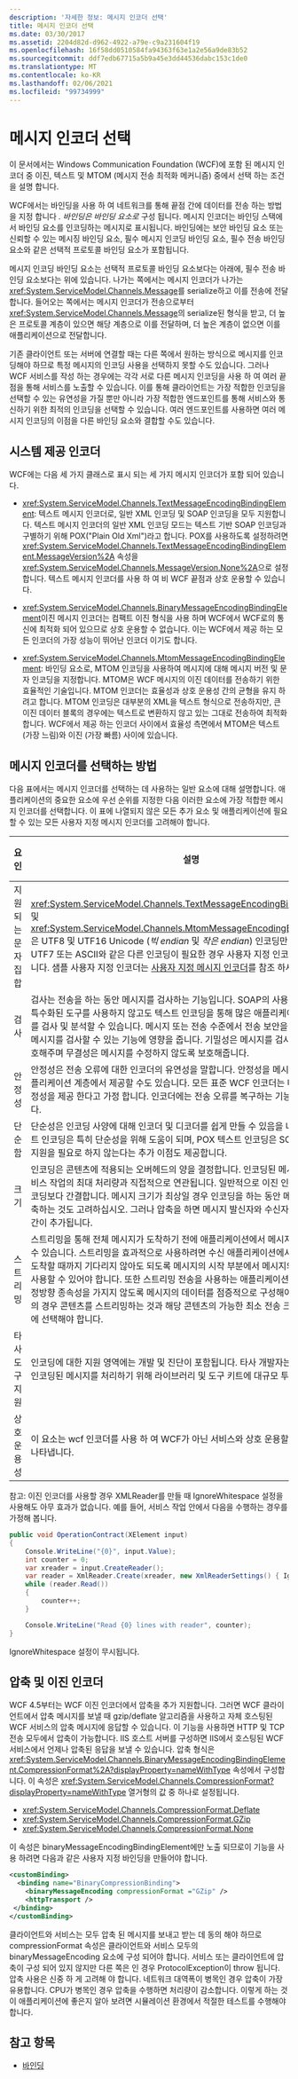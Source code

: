 ```yaml
---
description: '자세한 정보: 메시지 인코더 선택'
title: 메시지 인코더 선택
ms.date: 03/30/2017
ms.assetid: 2204d82d-d962-4922-a79e-c9a231604f19
ms.openlocfilehash: 16f58dd0510584fa94363f63e1a2e56a9de83b52
ms.sourcegitcommit: ddf7edb67715a5b9a45e3dd44536dabc153c1de0
ms.translationtype: MT
ms.contentlocale: ko-KR
ms.lasthandoff: 02/06/2021
ms.locfileid: "99734999"
---
```

# <a name="choose-a-message-encoder"></a>메시지 인코더 선택

이 문서에서는 Windows Communication Foundation (WCF)에 포함 된 메시지 인코더 중 이진, 텍스트 및 MTOM (메시지 전송 최적화 메커니즘) 중에서 선택 하는 조건을 설명 합니다.  
  
 WCF에서는 바인딩을 사용 하 여 네트워크를 통해 끝점 간에 데이터를 전송 하는 방법을 지정 합니다 *. 바인딩은* *바인딩 요소로* 구성 됩니다. 메시지 인코더는 바인딩 스택에서 바인딩 요소를 인코딩하는 메시지로 표시됩니다. 바인딩에는 보안 바인딩 요소 또는 신뢰할 수 있는 메시징 바인딩 요소, 필수 메시지 인코딩 바인딩 요소, 필수 전송 바인딩 요소와 같은 선택적 프로토콜 바인딩 요소가 포함됩니다.  
  
 메시지 인코딩 바인딩 요소는 선택적 프로토콜 바인딩 요소보다는 아래에, 필수 전송 바인딩 요소보다는 위에 있습니다. 나가는 쪽에서는 메시지 인코더가 나가는 <xref:System.ServiceModel.Channels.Message>를 serialize하고 이를 전송에 전달합니다. 들어오는 쪽에서는 메시지 인코더가 전송으로부터 <xref:System.ServiceModel.Channels.Message>의 serialize된 형식을 받고, 더 높은 프로토콜 계층이 있으면 해당 계층으로 이를 전달하며, 더 높은 계층이 없으면 이를 애플리케이션으로 전달합니다.  
  
 기존 클라이언트 또는 서버에 연결할 때는 다른 쪽에서 원하는 방식으로 메시지를 인코딩해야 하므로 특정 메시지의 인코딩 사용을 선택하지 못할 수도 있습니다. 그러나 WCF 서비스를 작성 하는 경우에는 각각 서로 다른 메시지 인코딩을 사용 하 여 여러 끝점을 통해 서비스를 노출할 수 있습니다. 이를 통해 클라이언트는 가장 적합한 인코딩을 선택할 수 있는 유연성을 가질 뿐만 아니라 가장 적합한 엔드포인트를 통해 서비스와 통신하기 위한 최적의 인코딩을 선택할 수 있습니다. 여러 엔드포인트를 사용하면 여러 메시지 인코딩의 이점을 다른 바인딩 요소와 결합할 수도 있습니다.  
  
## <a name="system-provided-encoders"></a>시스템 제공 인코더  

 WCF에는 다음 세 가지 클래스로 표시 되는 세 가지 메시지 인코더가 포함 되어 있습니다.  
  
- <xref:System.ServiceModel.Channels.TextMessageEncodingBindingElement>: 텍스트 메시지 인코더로, 일반 XML 인코딩 및 SOAP 인코딩을 모두 지원합니다. 텍스트 메시지 인코더의 일반 XML 인코딩 모드는 텍스트 기반 SOAP 인코딩과 구별하기 위해 POX("Plain Old Xml")라고 합니다. POX를 사용하도록 설정하려면 <xref:System.ServiceModel.Channels.TextMessageEncodingBindingElement.MessageVersion%2A> 속성을 <xref:System.ServiceModel.Channels.MessageVersion.None%2A>으로 설정합니다. 텍스트 메시지 인코더를 사용 하 여 비 WCF 끝점과 상호 운용할 수 있습니다.  
  
- <xref:System.ServiceModel.Channels.BinaryMessageEncodingBindingElement>이진 메시지 인코더는 컴팩트 이진 형식을 사용 하며 WCF에서 WCF로의 통신에 최적화 되어 있으므로 상호 운용할 수 없습니다. 이는 WCF에서 제공 하는 모든 인코더의 가장 성능이 뛰어난 인코더 이기도 합니다.  
  
- <xref:System.ServiceModel.Channels.MtomMessageEncodingBindingElement>: 바인딩 요소로, MTOM 인코딩을 사용하여 메시지에 대해 메시지 버전 및 문자 인코딩을 지정합니다. MTOM은 WCF 메시지의 이진 데이터를 전송하기 위한 효율적인 기술입니다. MTOM 인코더는 효율성과 상호 운용성 간의 균형을 유지 하려고 합니다. MTOM 인코딩은 대부분의 XML을 텍스트 형식으로 전송하지만, 큰 이진 데이터 블록의 경우에는 텍스트로 변환하지 않고 있는 그대로 전송하여 최적화합니다. WCF에서 제공 하는 인코더 사이에서 효율성 측면에서 MTOM은 텍스트 (가장 느림)와 이진 (가장 빠름) 사이에 있습니다.  
  
## <a name="how-to-choose-a-message-encoder"></a>메시지 인코더를 선택하는 방법  

 다음 표에서는 메시지 인코더를 선택하는 데 사용하는 일반 요소에 대해 설명합니다. 애플리케이션의 중요한 요소에 우선 순위를 지정한 다음 이러한 요소에 가장 적합한 메시지 인코더를 선택합니다. 이 표에 나열되지 않은 모든 추가 요소 및 애플리케이션에 필요할 수 있는 모든 사용자 지정 메시지 인코더를 고려해야 합니다.  
  
|요인|설명|이 요소를 지원하는 인코더|  
|------------|-----------------|---------------------------------------|  
|지원되는 문자 집합|<xref:System.ServiceModel.Channels.TextMessageEncodingBindingElement> 및 <xref:System.ServiceModel.Channels.MtomMessageEncodingBindingElement> 은 UTF8 및 UTF16 Unicode (*빅 endian* 및 *작은 endian*) 인코딩만 지원 합니다. UTF7 또는 ASCII와 같은 다른 인코딩이 필요한 경우 사용자 지정 인코더를 사용해야 합니다. 샘플 사용자 지정 인코더는 [사용자 지정 메시지 인코더](../samples/custom-message-encoder-custom-text-encoder.md)를 참조 하세요.|텍스트|  
|검사|검사는 전송을 하는 동안 메시지를 검사하는 기능입니다. SOAP의 사용 여부에 관계없이 특수화된 도구를 사용하지 않고도 텍스트 인코딩을 통해 많은 애플리케이션에서 메시지를 검사 및 분석할 수 있습니다. 메시지 또는 전송 수준에서 전송 보안을 사용 하는 것은 메시지를 검사할 수 있는 기능에 영향을 줍니다. 기밀성은 메시지를 검사하지 않도록 보호해주며 무결성은 메시지를 수정하지 않도록 보호해줍니다.|텍스트|  
|안정성|안정성은 전송 오류에 대한 인코더의 유연성을 말합니다. 안정성을 메시지, 전송 또는 애플리케이션 계층에서 제공할 수도 있습니다. 모든 표준 WCF 인코더는 다른 계층에서 안정성을 제공 한다고 가정 합니다. 인코더에는 전송 오류를 복구하는 기능이 거의 없습니다.|없음|  
|단순함|단순성은 인코딩 사양에 대해 인코더 및 디코더를 쉽게 만들 수 있음을 나타냅니다. 텍스트 인코딩은 특히 단순성을 위해 도움이 되며, POX 텍스트 인코딩은 SOAP 처리에 대한 지원을 필요로 하지 않는다는 추가 이점도 제공합니다.|텍스트(POX)|  
|크기|인코딩은 콘텐츠에 적용되는 오버헤드의 양을 결정합니다. 인코딩된 메시지의 크기는 서비스 작업의 최대 처리량과 직접적으로 연관됩니다. 일반적으로 이진 인코딩이 텍스트 인코딩보다 간결합니다. 메시지 크기가 최상일 경우 인코딩을 하는 동안 메시지 내용을 압축하는 것도 고려하십시오. 그러나 압축을 하면 메시지 발신자와 수신자 둘 다의 처리 공간이 추가됩니다.|이진|  
|스트리밍|스트리밍을 통해 전체 메시지가 도착하기 전에 애플리케이션에서 메시지 처리를 시작할 수 있습니다. 스트리밍을 효과적으로 사용하려면 수신 애플리케이션에서 메시지가 전부 도착할 때까지 기다리지 않아도 되도록 메시지의 시작 부분에서 메시지의 중요 데이터를 사용할 수 있어야 합니다. 또한 스트리밍 전송을 사용하는 애플리케이션은 해당 콘텐츠가 정방향 종속성을 가지지 않도록 메시지의 데이터를 점증적으로 구성해야 합니다. 대부분의 경우 콘텐츠를 스트리밍하는 것과 해당 콘텐츠의 가능한 최소 전송 크기를 갖는 것 중에 선택해야 합니다.|없음|  
|타사 도구 지원|인코딩에 대한 지원 영역에는 개발 및 진단이 포함됩니다. 타사 개발자는 POX 형식으로 인코딩된 메시지를 처리하기 위해 라이브러리 및 도구 키트에 대규모 투자를 해왔습니다.|텍스트(POX)|  
|상호 운용성|이 요소는 wcf 인코더를 사용 하 여 WCF가 아닌 서비스와 상호 운용할 수 있는 기능을 나타냅니다.|텍스트<br /><br /> MTOM(부분)|  
  
참고: 이진 인코더를 사용할 경우 XMLReader를 만들 때 IgnoreWhitespace 설정을 사용해도 아무 효과가 없습니다.  예를 들어, 서비스 작업 안에서 다음을 수행하는 경우를 가정해 봅니다.  

```csharp
public void OperationContract(XElement input)
{
    Console.WriteLine("{0}", input.Value);
    int counter = 0;
    var xreader = input.CreateReader();
    var reader = XmlReader.Create(xreader, new XmlReaderSettings() { IgnoreWhitespace = true });
    while (reader.Read())
    {
        counter++;
    }

    Console.WriteLine("Read {0} lines with reader", counter);
}
```  
  
IgnoreWhitespace 설정이 무시됩니다.  
  
## <a name="compression-and-the-binary-encoder"></a>압축 및 이진 인코더

WCF 4.5부터는 WCF 이진 인코더에서 압축을 추가 지원합니다. 그러면 WCF 클라이언트에서 압축 메시지를 보낼 때 gzip/deflate 알고리즘을 사용하고 자체 호스팅된 WCF 서비스의 압축 메시지에 응답할 수 있습니다. 이 기능을 사용하면 HTTP 및 TCP 전송 모두에서 압축이 가능합니다. IIS 호스트 서버를 구성하면 IIS에서 호스팅된 WCF 서비스에서 언제나 압축된 응답을 보낼 수 있습니다. 압축 형식은 <xref:System.ServiceModel.Channels.BinaryMessageEncodingBindingElement.CompressionFormat%2A?displayProperty=nameWithType> 속성에서 구성합니다. 이 속성은 <xref:System.ServiceModel.Channels.CompressionFormat?displayProperty=nameWithType> 열거형의 값 중 하나로 설정됩니다.

- <xref:System.ServiceModel.Channels.CompressionFormat.Deflate>
- <xref:System.ServiceModel.Channels.CompressionFormat.GZip>
- <xref:System.ServiceModel.Channels.CompressionFormat.None>
  
이 속성은 binaryMessageEncodingBindingElement에만 노출 되므로이 기능을 사용 하려면 다음과 같은 사용자 지정 바인딩을 만들어야 합니다.

 ```xml
 <customBinding>
   <binding name="BinaryCompressionBinding">
     <binaryMessageEncoding compressionFormat ="GZip" />
     <httpTransport />
  </binding>
</customBinding>
 ```

클라이언트와 서비스는 모두 압축 된 메시지를 보내고 받는 데 동의 해야 하므로 compressionFormat 속성은 클라이언트와 서비스 모두의 binaryMessageEncoding 요소에 구성 되어야 합니다. 서비스 또는 클라이언트에 압축이 구성 되어 있지 않지만 다른 쪽은 인 경우 ProtocolException이 throw 됩니다. 압축 사용은 신중 하 게 고려해 야 합니다. 네트워크 대역폭이 병목인 경우 압축이 가장 유용합니다. CPU가 병목인 경우 압축을 수행하면 처리량이 감소합니다. 이렇게 하는 것이 애플리케이션에 좋은지 알아 보려면 시뮬레이션 환경에서 적절한 테스트를 수행해야 합니다.  
  
## <a name="see-also"></a>참고 항목

- [바인딩](bindings.md)
